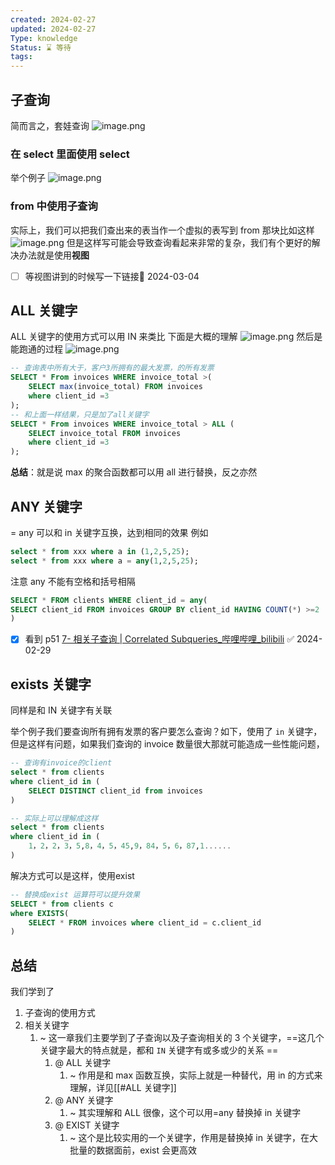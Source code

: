 ```yaml
---
created: 2024-02-27
updated: 2024-02-27
Type: knowledge
Status: ⌛️ 等待
tags:
---
```

##  子查询
简而言之，套娃查询
![image.png](https://obsidian-pic-1317906728.cos.ap-nanjing.myqcloud.com/obsidian/20240227231703.png)

### 在 select 里面使用 select

举个例子
![image.png](https://obsidian-pic-1317906728.cos.ap-nanjing.myqcloud.com/obsidian/20240229233112.png)

### from 中使用子查询
实际上，我们可以把我们查出来的表当作一个虚拟的表写到 from 那块比如这样
![image.png](https://obsidian-pic-1317906728.cos.ap-nanjing.myqcloud.com/obsidian/20240229233355.png)
但是这样写可能会导致查询看起来非常的复杂，我们有个更好的解决办法就是使用**视图**
- [ ]  等视图讲到的时候写一下链接📅 2024-03-04 


## ALL 关键字
ALL 关键字的使用方式可以用 IN 来类比
下面是大概的理解
![image.png](https://obsidian-pic-1317906728.cos.ap-nanjing.myqcloud.com/obsidian/20240227232810.png)
然后是能跑通的过程
![image.png](https://obsidian-pic-1317906728.cos.ap-nanjing.myqcloud.com/obsidian/20240227232914.png)

```sql
-- 查询表中所有大于，客户3所拥有的最大发票，的所有发票
SELECT * From invoices WHERE invoice_total >(
	SELECT max(invoice_total) FROM invoices 
	where client_id =3
);
-- 和上面一样结果，只是加了all关键字
SELECT * From invoices WHERE invoice_total > ALL (
	SELECT invoice_total FROM invoices 
	where client_id =3
);
```

**总结**：就是说 max 的聚合函数都可以用 all 进行替换，反之亦然

## ANY 关键字

= any 可以和 in 关键字互换，达到相同的效果
例如
```sql
select * from xxx where a in (1,2,5,25);
select * from xxx where a = any(1,2,5,25);
```

注意 any 不能有空格和括号相隔

```sql
SELECT * FROM clients WHERE client_id = any(
SELECT client_id FROM invoices GROUP BY client_id HAVING COUNT(*) >=2
)
```


- [x] 看到 p51 [7- 相关子查询 | Correlated Subqueries\_哔哩哔哩\_bilibili](https://www.bilibili.com/video/BV1UE41147KC/?p=51&spm_id_from=pageDriver&vd_source=eb319c6e317591be75da0554d1d79e3a) ✅ 2024-02-29

## exists 关键字

同样是和 IN 关键字有关联

举个例子我们要查询所有拥有发票的客户要怎么查询？如下，使用了 `in` 关键字，但是这样有问题，如果我们查询的 invoice 数量很大那就可能造成一些性能问题，
```sql
-- 查询有invoice的client
select * from clients
where client_id in (
	SELECT DISTINCT client_id from invoices
)

-- 实际上可以理解成这样
select * from clients
where client_id in (
	1，2，2，3，5,8，4，5，45,9，84，5，6，87,1......
)

```

解决方式可以是这样，使用exist
```sql
-- 替换成exist 运算符可以提升效果
SELECT * from clients c
where EXISTS(
	SELECT * FROM invoices where client_id = c.client_id
)
```


## 总结
我们学到了
1. 子查询的使用方式
2. 相关关键字
	1. ~ 这一章我们主要学到了子查询以及子查询相关的 3 个关键字，==这几个关键字最大的特点就是，都和 `IN` 关键字有或多或少的关系 ==
		1. @ ALL 关键字
			1. ~ 作用是和 max 函数互换，实际上就是一种替代，用 in 的方式来理解，详见[[#ALL 关键字]]
		2. @ ANY 关键字
			1. ~ 其实理解和 ALL 很像，这个可以用=any 替换掉 in 关键字
		3. @ EXIST 关键字
			1. ~ 这个是比较实用的一个关键字，作用是替换掉 in 关键字，在大批量的数据面前，exist 会更高效